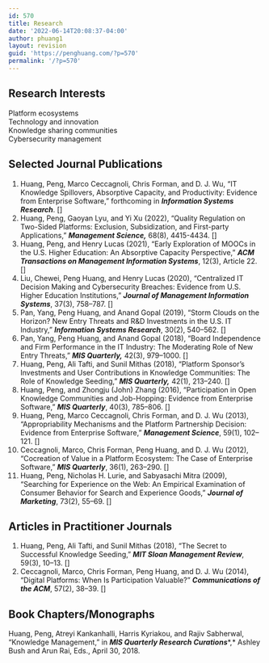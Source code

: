 ```yaml
---
id: 570
title: Research
date: '2022-06-14T20:08:37-04:00'
author: phuang1
layout: revision
guid: 'https://penghuang.com/?p=570'
permalink: '/?p=570'
---
```


## Research Interests

  Platform ecosystems  
  Technology and innovation  
  Knowledge sharing communities  
  Cybersecurity management

## Selected Journal Publications

1. Huang, Peng, Marco Ceccagnoli, Chris Forman, and D. J. Wu, “IT Knowledge Spillovers, Absorptive Capacity, and Productivity: Evidence from Enterprise Software,” forthcoming in ***Information Systems Research***. \[[](http://penghuang.com/WordPress/wp-content/uploads/2022/01/spillover_ISR.pdf)\] [](https://pubsonline.informs.org/doi/10.1287/isre.2021.1091)
2. Huang, Peng, Gaoyan Lyu, and Yi Xu (2022), “Quality Regulation on Two-Sided Platforms: Exclusion, Subsidization, and First-party Applications,” ***Management Science,*** 68(8), 4415-4434. \[[](http://penghuang.com/WordPress/wp-content/uploads/2022/01/quality_MS.pdf)\] [](https://pubsonline.informs.org/doi/10.1287/mnsc.2021.4075)
3. Huang, Peng, and Henry Lucas (2021), “Early Exploration of MOOCs in the U.S. Higher Education: An Absorptive Capacity Perspective,” ***ACM Transactions on Management Information Systems***, 12(3), Article 22. \[[](https://penghuang.com/WordPress/wp-content/uploads/2022/04/MOOC_R2.pdf)\] [](https://dl.acm.org/doi/fullHtml/10.1145/3456295)
4. Liu, Chewei, Peng Huang, and Henry Lucas (2020), “Centralized IT Decision Making and Cybersecurity Breaches: Evidence from U.S. Higher Education Institutions,” ***Journal of Management Information Systems***, 37(3), 758–787. \[[](https://penghuang.com/WordPress/wp-content/uploads/2022/04/JMIS-9600.R3-JMIS_Cybersecurity.pdf)\] [](https://www.tandfonline.com/doi/abs/10.1080/07421222.2020.1790190)
5. Pan, Yang, Peng Huang, and Anand Gopal (2019), “Storm Clouds on the Horizon? New Entry Threats and R&amp;D Investments in the U.S. IT Industry,” ***Information Systems Research***, 30(2), 540–562. \[[](https://penghuang.com/WordPress/wp-content/uploads/2022/04/NET_IS_Journal_Version.pdf)\] [](https://pubsonline.informs.org/doi/abs/10.1287/isre.2018.0816)
6. Pan, Yang, Peng Huang, and Anand Gopal (2018), “Board Independence and Firm Performance in the IT Industry: The Moderating Role of New Entry Threats,” ***MIS Quarterly,*** 42(3), 979–1000. \[[](https://penghuang.com/WordPress/wp-content/uploads/2022/04/NET-and-board-independence_MISQ_Final_Oct30.pdf)\] [](https://misq.umn.edu/board-independence-and-firm-performance-in-the-it-industry-the-moderating-role-of-new-entry-threats.html)
7. Huang, Peng, Ali Tafti, and Sunil Mithas (2018), “Platform Sponsor’s Investments and User Contributions in Knowledge Communities: The Role of Knowledge Seeding,” ***MIS Quarterly,*** 42(1), 213–240. \[[](https://penghuang.com/WordPress/wp-content/uploads/2022/01/13490_ra_huangtafti.pdf)\] [](https://misq.umn.edu/platform-sponsor-investments-and-user-contributions-in-knowledge-communities-the-role-of-knowledge-seeding.html)
8. Huang, Peng, and Zhongju (John) Zhang (2016), “Participation in Open Knowledge Communities and Job-Hopping: Evidence from Enterprise Software,” ***MIS Quarterly***, 40(3), 785–806. \[[](https://penghuang.com/WordPress/wp-content/uploads/2022/01/13_13754_rn_huang.pdf)\] [](https://misq.umn.edu/participation-in-open-knowledge-communities-and-job-hopping-evidence-from-enterprise-software.html)
9. Huang, Peng, Marco Ceccagnoli, Chris Forman, and D. J. Wu (2013), “Appropriability Mechanisms and the Platform Partnership Decision: Evidence from Enterprise Software,” ***Management Science***, 59(1), 102–121. \[[](https://penghuang.com/WordPress/wp-content/uploads/2022/01/102.full_.pdf)\] [](https://pubsonline.informs.org/doi/abs/10.1287/mnsc.1120.1618)
10. Ceccagnoli, Marco, Chris Forman, Peng Huang, and D. J. Wu (2012), “Cocreation of Value in a Platform Ecosystem: The Case of Enterprise Software,” ***MIS Quarterly***, 36(1), 263–290. \[[](https://penghuang.com/WordPress/wp-content/uploads/2022/01/71145739.pdf)\] [](https://misq.umn.edu/cocreation-of-value-in-a-platform-ecosystem-the-case-of-enterprise-software.html)
11. Huang, Peng, Nicholas H. Lurie, and Sabyasachi Mitra (2009), “Searching for Experience on the Web: An Empirical Examination of Consumer Behavior for Search and Experience Goods,” ***Journal of Marketing***, 73(2), 55–69. \[[](https://penghuang.com/WordPress/wp-content/uploads/2022/01/jmkg.73.2.55.pdf)\] [](https://journals.sagepub.com/doi/10.1509/jmkg.73.2.55)
 
## Articles in Practitioner Journals

1. Huang, Peng, Ali Tafti, and Sunil Mithas (2018), “The Secret to Successful Knowledge Seeding,” ***MIT Sloan Management Review***, 59(3), 10–13. \[[](https://penghuang.com/WordPress/wp-content/uploads/2022/01/Secret_to_Successful_Knowledge_Seeding.pdf)\] [](https://sloanreview.mit.edu/article/the-secret-to-successful-knowledge-seeding/)
2. Ceccagnoli, Marco, Chris Forman, Peng Huang, and D. J. Wu (2014), “Digital Platforms: When Is Participation Valuable?” ***Communications of the ACM***, 57(2), 38–39. \[[](https://penghuang.com/WordPress/wp-content/uploads/2022/01/p38-ceccagnoli.pdf)\] [](https://dl.acm.org/doi/10.1145/2556940)
 
## Book Chapters/Monographs

 Huang, Peng, Atreyi Kankanhalli, Harris Kyriakou, and Rajiv Sabherwal, “Knowledge Management,” in ***MIS* *Quarterly Research Curations****,* Ashley Bush and Arun Rai, Eds., April 30, 2018. [](https://misq.umn.edu/research-curations)